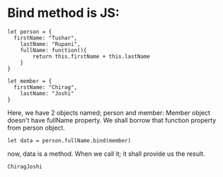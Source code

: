 # Bind method is JS:

```
let person = {
  firstName: "Tushar",
    lastName: "Rupani",
    fullName: function(){
        return this.firstName + this.lastName
    }
}

let member = {
  firstName: "Chirag",
    lastName: "Joshi"
} 
```
Here, we have 2 objects named; person and member: Member object doesn't have fullName property. We shall borrow that function property from person object. 

`let data = person.fullName.bind(member)`

now, data is a method. When we call it; it shall provide us the result.

`ChiragJoshi`